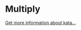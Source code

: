 Multiply
=
[Get more information about kata...](https://www.codewars.com//kata/50654ddff44f800200000004)